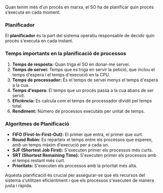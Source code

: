 Quan tenim més d’un procés en marxa, el SO ha de planificar quin procés s’executa en cada moment.

### Planificador 
El **planificador** és la part del sistema operatiu responsable de decidir quin procés s'executa en cada instant.

### Temps importants en la planificació de processos
1. **Temps de resposta:** Quan triga el SO en donar-me servei.
2. **Temps de servei:** Temps que es triga en servir la petició, que inclou el temps d'espera i el temps d'execució en la CPU.
3. **Temps de processador:** És el temps de servei menys el temps d'espera a la cua.
4. **Temps d'espera:** El temps que un procés passa a la cua abans de ser servit.
5. **Eficiència:** Es calcula com el temps de processador dividit pel temps total.
6. **Rendiment:** Número de processos executats per unitat de temps.

### Algoritmes de Planificació
- **FIFO (First-In-First-Out):** El primer que entra, el primer que surt.
- **Round Robin:** Es reparteix el temps entre els processos que esperen, amb un temps màxim d'execució per a cada un.
- **SJF (Shortest Job First):** S'executen primer els processos més curts.
- **SRT (Shortest Remaining Time):** S'executen primer els processos amb el temps restant més curt.
- **Prioritats:** S'executen els processos amb la prioritat més alta.

Aquesta planificació és crucial per assegurar-se que els recursos del sistema s'utilitzen eficientment i que els processos s'executen de manera justa i ràpida.
